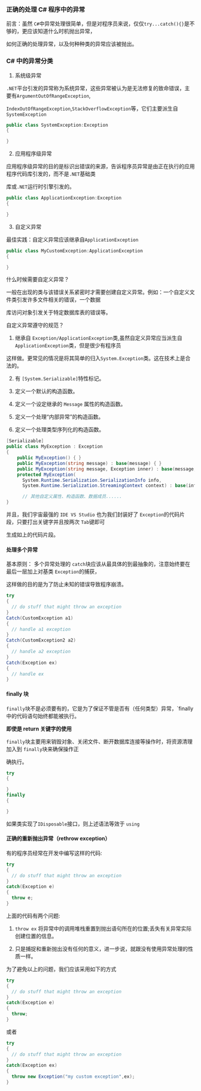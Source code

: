 ### 正确的处理 C# 程序中的异常

前言：虽然 `C#`中异常处理很简单，但是对程序员来说，仅仅`try...catch(){}`是不够的，更应该知道什么时机抛出异常，

如何正确的处理异常，以及何种种类的异常应该被抛出。

### C# 中的异常分类

1. 系统级异常

`.NET`平台引发的异常称为系统异常，这些异常被认为是无法修复的致命错误，主要有`ArgumentOutOfRangeException`,

`IndexOutOfRangeException`,`StackOverflowException`等，它们主要派生自 `SystemException`

```cs
public class SystemException:Exception
{

}
```

2. 应用程序级异常

应用程序级异常的目的是标识出错误的来源，告诉程序员异常是由正在执行的应用程序代码库引发的，而不是`.NET`基础类

库或`.NET`运行时引擎引发的。

```cs
public class ApplicationException:Exception
{

}
```

3. 自定义异常

最佳实践：自定义异常应该继承自`ApplicationException`

```cs
public class MyCustomException:ApplicationException
{

}
```

什么时候需要自定义异常？

一般在出现的类与该错误关系紧密时才需要创建自定义异常。例如：一个自定义文件类引发许多文件相关的错误，一个数据

库访问对象引发关于特定数据库表的错误等。

自定义异常遵守的规范？

1. 继承自 `Exception/ApplicationException`类,虽然自定义异常应当派生自`ApplicationException`类，但是很少有程序员

这样做。更常见的情况是将其简单的归入`System.Exception`类。这在技术上是合法的。

2. 有 `[System.Serializable]`特性标记。

3. 定义一个默认的构造函数。

4. 定义一个设定继承的 `Message` 属性的构造函数。

5. 定义一个处理“内部异常”的构造函数。

6. 定义一个处理类型序列化的构造函数。

```cs
[Serializable]
public class MyException : Exception
{
    public MyException() { }
    public MyException(string message) : base(message) { }
    public MyException(string message, Exception inner) : base(message, inner) { }
    protected MyException(
      System.Runtime.Serialization.SerializationInfo info,
      System.Runtime.Serialization.StreamingContext context) : base(info, context) { }

      // 其他自定义属性、构造函数、数据成员......
}
```

并且，我们宇宙最强的 `IDE VS Studio` 也为我们封装好了 `Exception`的代码片段，只要打出关键字并且按两次 `Tab`键即可

生成如上的代码片段。

#### 处理多个异常

基本原则： 多个异常处理的 `catch`块应该从最具体的到最抽象的，注意始终要在最后一层加上对基类 `Exception`的捕获，

这样做的目的是为了防止未知的错误导致程序崩溃。

```cs
try
{
  // do stuff that might throw an exception
}
Catch(CustomException a1)
{
  // handle a1 exception
}
Catch(CustomException2 a2)
{
  // handle a2 exception
}
Catch(Exception ex)
{
  // handle ex
}
```

#### finally 块

`finally`块不是必须要有的，它是为了保证不管是否有（任何类型）异常，`finally 中的代码语句始终都能被执行。

**即使是 return 关键字的使用**

`finally`块主要用来销毁对象、关闭文件、断开数据库连接等操作时，将资源清理加入到 `finally`块来确保操作正

确执行。

```cs
try
{

}
finally
{

}
```

如果类实现了`IDisposable`接口，则上述语法等效于 `using`

#### 正确的重新抛出异常（rethrow exception）

有的程序员经常在开发中编写这样的代码:

```cs
try
{
  // do stuff that might throw an exception
}
catch(Exception e)
{
  throw e;
}
```

上面的代码有两个问题:

1. `throw ex` 将异常中的调用堆栈重置到抛出语句所在的位置;丢失有关异常实际创建位置的信息。

2. 只是捕捉和重新抛出没有任何的意义，进一步说，就跟没有使用异常处理的性质一样。

为了避免以上的问题，我们应该采用如下的方式

```cs
try
{
  // do stuff that might throw an exception
}
catch(Exception e)
{
  throw;
}
```

或者

```cs
try
{
  // do stuff that might throw an exception
}
catch(Exception ex)
{
  throw new Exception("my custom exception",ex);
}
```

